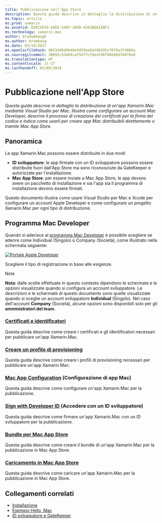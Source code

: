 ```yaml
---
title: Pubblicazione nell'App Store
description: Questa guida descrive in dettaglio la distribuzione di un'app Xamarin.Mac mediante Visual Studio per Mac. Illustra come configurare un account Mac Developer, descrive il processo di creazione dei certificati per la firma del codice e indica come usarli per creare app Mac distribuibili direttamente o tramite Mac App Store.
ms.topic: article
ms.prod: xamarin
ms.assetid: D26C5E54-EAD2-5487-264D-4263AEA1EBF2
ms.technology: xamarin-mac
author: bradumbaugh
ms.author: brumbaug
ms.date: 03/14/2017
ms.openlocfilehash: 86514dbd6b40e9d59ea9a598395cf6f0a3f4889a
ms.sourcegitcommit: 30055c534d9caf5dffcfdeafd6f08e666fb870a8
ms.translationtype: HT
ms.contentlocale: it-IT
ms.lasthandoff: 03/09/2018
---
```

# <a name="publishing-to-the-app-store"></a>Pubblicazione nell'App Store

_Questa guida descrive in dettaglio la distribuzione di un'app Xamarin.Mac mediante Visual Studio per Mac. Illustra come configurare un account Mac Developer, descrive il processo di creazione dei certificati per la firma del codice e indica come usarli per creare app Mac distribuibili direttamente o tramite Mac App Store._

## <a name="overview"></a>Panoramica

Le app Xamarin.Mac possono essere distribuite in due modi:

- **ID sviluppatore**: le app firmate con un ID sviluppatore possono essere distribuite fuori dall'App Store ma sono riconosciute da GateKeeper e autorizzate per l'installazione.
- **Mac App Store**: per essere inviate a Mac App Store, le app devono avere un pacchetto di installazione e sia l'app sia il programma di installazione devono essere firmati.

Questo documento illustra come usare Visual Studio per Mac e Xcode per configurare un account Apple Developer e come configurare un progetto Xamarin.Mac per ogni tipo di distribuzione.


## <a name="mac-developer-program"></a>Programma Mac Developer

Quando si aderisce al [programma Mac Developer](https://developer.apple.com/devcenter/mac/) è possibile scegliere se aderire come Individual (Singolo) o Company (Società), come illustrato nella schermata seguente:

[![Portale Apple Developer](images/image1.png "Portale Apple Developer")](images/image1-large.png#lightbox)

Scegliere il tipo di registrazione in base alle esigenze.

> [!NOTE]
> **Nota**: dalle scelte effettuate in questo contesto dipendono le schermate e le opzioni visualizzate quando si configura un account sviluppatore. Le descrizioni e le schermate di questo documento sono quelle visualizzate quando si sceglie un account sviluppatore **Individual** (Singolo). Nel caso dell'account **Company** (Società), alcune opzioni sono disponibili solo per gli **amministratori del team**.


### <a name="certificates-and-identifiersmacdeploy-testpublishing-to-the-app-storecertificates-identifiersmd"></a>[Certificati e identificatori](~/mac/deploy-test/publishing-to-the-app-store/certificates-identifiers.md)

Questa guida descrive come creare i certificati e gli identificatori necessari per pubblicare un'app Xamarin.Mac.


### <a name="create-provisioning-profilemacdeploy-testpublishing-to-the-app-storeprofilesmd"></a>[Creare un profilo di provisioning](~/mac/deploy-test/publishing-to-the-app-store/profiles.md)

Questa guida descrive come creare i profili di provisioning necessari per pubblicare un'app Xamarin.Mac.


### <a name="mac-app-configurationmacdeploy-testpublishing-to-the-app-storeapp-configurationmd"></a>[Mac App Configuration](~/mac/deploy-test/publishing-to-the-app-store/app-configuration.md) (Configurazione di app Mac)

Questa guida descrive come configurare un'app Xamarin.Mac per la pubblicazione.


### <a name="sign-with-developer-idmacdeploy-testpublishing-to-the-app-storesigningmd"></a>[Sign with Developer ID](~/mac/deploy-test/publishing-to-the-app-store/signing.md) (Accedere con un ID sviluppatore)

Questa guida descrive come firmare un'app Xamarin.Mac con un ID sviluppatore per la pubblicazione.


### <a name="bundle-for-mac-app-storemacdeploy-testpublishing-to-the-app-storebundlingmd"></a>[Bundle per Mac App Store](~/mac/deploy-test/publishing-to-the-app-store/bundling.md)

Questa guida descrive come creare il bundle di un'app Xamarin.Mac per la pubblicazione in Mac App Store.


### <a name="upload-to-mac-app-storemacdeploy-testpublishing-to-the-app-storeuploadingmd"></a>[Caricamento in Mac App Store](~/mac/deploy-test/publishing-to-the-app-store/uploading.md)

Questa guida descrive come caricare un'app Xamarin.Mac per la pubblicazione in Mac App Store.


## <a name="related-links"></a>Collegamenti correlati

- [Installazione](/visualstudio/mac/installation/)
- [Esempio Hello, Mac](~/mac/get-started/hello-mac.md)
- [ID sviluppatore e GateKeeper](https://developer.apple.com/resources/developer-id/)
